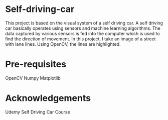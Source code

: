 # Self-driving-car
This project is based on the visual system of a self driving car. A self driving car basically operates using sensors and machine learning algorithms. The data captured by various sensors is fed into the computer which is used to find the direction of movement. 
In this project, I take an image of a street with lane lines. Using OpenCV, the lines are highlighted.



# Pre-requisites
OpenCV
Numpy
Matplotlib



# Acknowledgements
Udemy Self Driving Car Course

